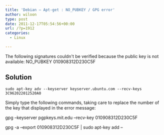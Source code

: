 ```yaml
---
title: 'Debian – Apt-get : NO_PUBKEY / GPG error'
author: wiloon
type: post
date: 2011-12-17T05:54:56+00:00
url: /?p=1912
categories:
  - Linux

---
```

The following signatures couldn't be verified because the public key is not available: NO_PUBKEY 010908312D230C5F

## Solution



    sudo apt-key adv --keyserver keyserver.ubuntu.com --recv-keys 3C962022012520A0
    

Simply type the following commands, taking care to replace the number of the key that displayed in the error message:
  
gpg &#8211;keyserver pgpkeys.mit.edu &#8211;recv-key 010908312D230C5F
  
gpg -a &#8211;export 010908312D230C5F | sudo apt-key add &#8211;